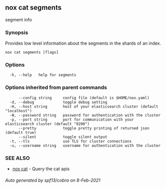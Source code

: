 ## nox cat segments

segment info

### Synopsis

Provides low level information about the segments in the shards of an index.

```
nox cat segments [flags]
```

### Options

```
  -h, --help   help for segments
```

### Options inherited from parent commands

```
      --config string     config file (default is $HOME/nox.yaml)
  -d, --debug             toggle debug setting
  -H, --host string       host of your elasticsearch cluster (default "localhost")
  -W, --password string   password for authentication with the cluster
  -p, --port string       port for communication with your elasticsearch cluster (default "9200")
      --pretty            toggle pretty printing of returned json (default true)
      --silent            toggle silent output
  -t, --tls               use TLS for cluster connections
  -u, --username string   username for authentication with the cluster
```

### SEE ALSO

* [nox cat](nox_cat.md)	 - Query the cat apis

###### Auto generated by spf13/cobra on 8-Feb-2021
